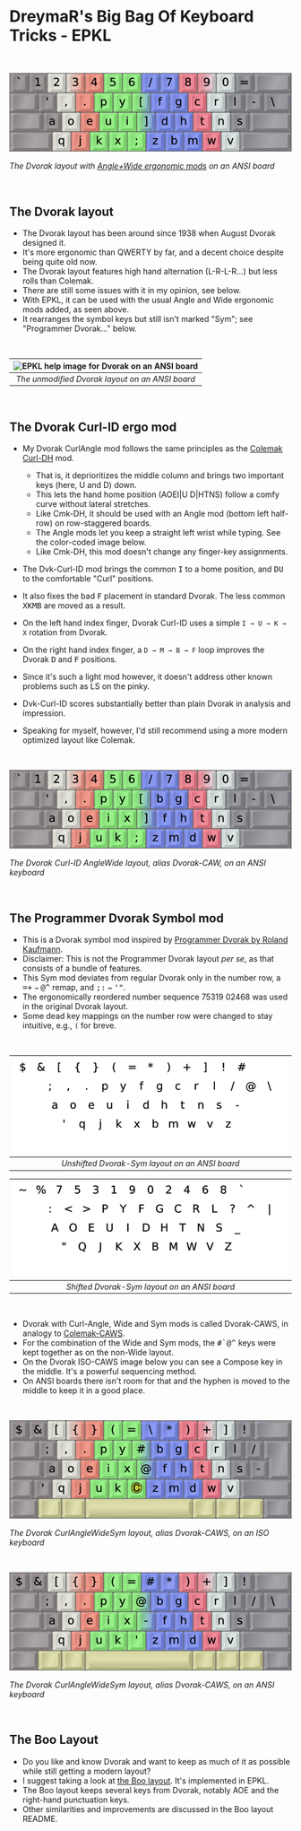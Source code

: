 DreymaR's Big Bag Of Keyboard Tricks - EPKL
===========================================
<br>

![EPKL help image for Dvorak-AWide on an ANSI board](./_Res/Dvorak_ANS-AWide_EPKL.png)

_The Dvorak layout with [Angle+Wide ergonomic mods][BB_AWi] on an ANSI board_

<br>

The Dvorak layout
-----------------
- The Dvorak layout has been around since 1938 when August Dvorak designed it.
- It's more ergonomic than QWERTY by far, and a decent choice despite being quite old now.
- The Dvorak layout features high hand alternation (L-R-L-R...) but less rolls than Colemak.
- There are still some issues with it in my opinion, see below.
- With EPKL, it can be used with the usual Angle and Wide ergonomic mods added, as seen above.
- It rearranges the symbol keys but still isn't marked "Sym"; see "Programmer Dvorak..." below.
<br>

|![EPKL help image for Dvorak on an ANSI board](./Dvk-eD_ANS/state0.png)|
|   :---:   |
|_The unmodified Dvorak layout on an ANSI board_|

<br>

The Dvorak Curl-ID ergo mod
---------------------------
- My Dvorak CurlAngle mod follows the same principles as the [Colemak Curl-DH][BB_CAW] mod.
    - That is, it deprioritizes the middle column and brings two important keys (here, U and D) down.
    - This lets the hand home position (AOEI|U D|HTNS) follow a comfy curve without lateral stretches.
    - Like Cmk-DH, it should be used with an Angle mod (bottom left half-row) on row-staggered boards.
    - The Angle mods let you keep a straight left wrist while typing. See the color-coded image below.
    - Like Cmk-DH, this mod doesn't change any finger-key assignments.

- The Dvk-Curl-ID mod brings the common <kbd>I</kbd> to a home position, and <kbd>D</kbd><kbd>U</kbd> to the comfortable "Curl" positions.
- It also fixes the bad <kbd>F</kbd> placement in standard Dvorak. The less common <kbd>X</kbd><kbd>K</kbd><kbd>M</kbd><kbd>B</kbd> are moved as a result.
- On the left hand index finger, Dvorak Curl-ID uses a simple `I → U → K → X` rotation from Dvorak.
- On the right hand index finger, a `D → M → B → F` loop improves the Dvorak <kbd>D</kbd> and <kbd>F</kbd> positions.
- Since it's such a light mod however, it doesn't address other known problems such as LS on the pinky.
- Dvk-Curl-ID scores substantially better than plain Dvorak in analysis and impression.
- Speaking for myself, however, I'd still recommend using a more modern optimized layout like Colemak.
<br>

![EPKL help image for Dvorak-Curl(ID)AWide on an ANSI board](./_Res/Dvorak_ANS-CurlAWide_EPKL.png)

_The Dvorak Curl-ID AngleWide layout, alias Dvorak-CAW, on an ANSI keyboard_

<br>

The Programmer Dvorak Symbol mod
--------------------------------
- This is a Dvorak symbol mod inspired by [Programmer Dvorak by Roland Kaufmann][PrgDvk].
- Disclaimer: This is not the Programmer Dvorak layout _per se_, as that consists of a bundle of features.
- This Sym mod deviates from regular Dvorak only in the number row, a <kbd>=+</kbd> `→` <kbd>@^</kbd> remap, and <kbd>;:</kbd> `↔` <kbd>'"</kbd>.
- The ergonomically reordered number sequence 75319 02468 was used in the original Dvorak layout.
- Some dead key mappings on the number row were changed to stay intuitive, e.g., `(` for breve.
<br>

|![EPKL help image for Dvorak-Sym on an ANSI board, unshifted](./Dvk-eD_ANS_Sym/state0.png)|
|   :---:   |
|_Unshifted Dvorak-Sym layout on an ANSI board_|

|![EPKL help image for Dvorak-Sym on an ANSI board, shifted](./Dvk-eD_ANS_Sym/state1.png)|
|   :---:   |
|_Shifted Dvorak-Sym layout on an ANSI board_|

<br>

- Dvorak with Curl-Angle, Wide and Sym mods is called Dvorak-CAWS, in analogy to [Colemak-CAWS][BB_Erg].
- For the combination of the Wide and Sym mods, the <kbd>#`</kbd><kbd>@^</kbd> keys were kept together as on the non-Wide layout.
- On the Dvorak ISO-CAWS image below you can see a Compose key in the middle. It's a powerful sequencing method.
- On ANSI boards there isn't room for that and the hyphen is moved to the middle to keep it in a good place.
<br>

![EPKL help image for Dvorak-CAWS on an ISO board](./_Res/Dvorak_ISO-CAWS_s0_EPKL.png)

_The Dvorak CurlAngleWideSym layout, alias Dvorak-CAWS, on an ISO keyboard_

<br>

![EPKL help image for Dvorak-CAWS on an ANSI board](./_Res/Dvorak_ANS-CAWS_s0_EPKL.png)

_The Dvorak CurlAngleWideSym layout, alias Dvorak-CAWS, on an ANSI keyboard_

<br>

The Boo Layout
--------------
- Do you like and know Dvorak and want to keep as much of it as possible while still getting a modern layout?
- I suggest taking a look at [the Boo layout][BooLay]. It's implemented in EPKL.
- The Boo layout keeps several keys from Dvorak, notably AOE and the right-hand punctuation keys.
- Other similarities and improvements are discussed in the Boo layout README.


[BB_Erg]: https://dreymar.colemak.org/ergo-mods.html (DreymaR's Big Bag of Tricks on ergo mods)
[BB_AWi]: https://dreymar.colemak.org/ergo-mods.html#AngleWide (DreymaR's Big Bag of Tricks on Angle+Wide ergo mods)
[BB_CAW]: https://dreymar.colemak.org/ergo-mods.html#CurlDH (DreymaR's Big Bag of Tricks on the Curl-DH ergo mod)
[PrgDvk]: https://www.kaufmann.no/roland/dvorak/ (Programmer Dvorak, by Roland Kaufmann)
[BooLay]: ../Boo/ (The Boo layout in EPKL)
